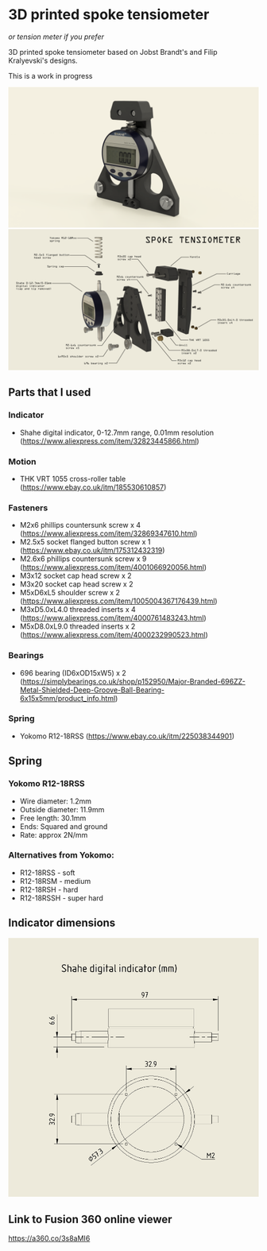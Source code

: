 # 3D printed spoke tensiometer
*or tension meter if you prefer*

3D printed spoke tensiometer based on Jobst Brandt's and Filip Kralyevski's designs.

This is a work in progress

![3D printed spoke tensiometer](./images/tensio_render_1.png)
![3D printed spoke tensiometer  annotated](./images/spoke-tensiometer-exploded.png)

## Parts that I used
### Indicator
- Shahe digital indicator, 0-12.7mm range, 0.01mm resolution (https://www.aliexpress.com/item/32823445866.html)
### Motion
- THK VRT 1055 cross-roller table (https://www.ebay.co.uk/itm/185530610857)
### Fasteners
- M2x6 phillips countersunk screw x 4 (https://www.aliexpress.com/item/32869347610.html)
- M2.5x5 socket flanged button screw x 1 (https://www.ebay.co.uk/itm/175312432319)
- M2.6x6 phillips countersunk screw x 9 (https://www.aliexpress.com/item/4001066920056.html)
- M3x12 socket cap head screw x 2
- M3x20 socket cap head screw x 2
- M5xD6xL5 shoulder screw x 2 (https://www.aliexpress.com/item/1005004367176439.html)
- M3xD5.0xL4.0 threaded inserts x 4 (https://www.aliexpress.com/item/4000761483243.html)
- M5xD8.0xL9.0 threaded inserts x 2 (https://www.aliexpress.com/item/4000232990523.html)
### Bearings
- 696 bearing (ID6xOD15xW5) x 2 (https://simplybearings.co.uk/shop/p152950/Major-Branded-696ZZ-Metal-Shielded-Deep-Groove-Ball-Bearing-6x15x5mm/product_info.html)
### Spring
- Yokomo R12-18RSS (https://www.ebay.co.uk/itm/225038344901)

## Spring
### Yokomo R12-18RSS
- Wire diameter: 1.2mm
- Outside diameter: 11.9mm
- Free length: 30.1mm
- Ends: Squared and ground
- Rate: approx 2N/mm

### Alternatives from Yokomo:
- R12-18RSS - soft
- R12-18RSM - medium
- R12-18RSH - hard
- R12-18RSSH - super hard

## Indicator dimensions
![Indicator dimensions](./images/indicator_dims.png)

## Link to Fusion 360 online viewer
https://a360.co/3s8aMI6
